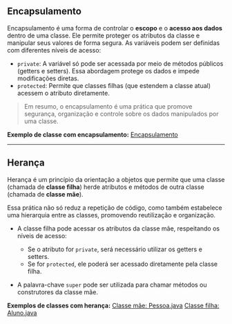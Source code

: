 ## Encapsulamento

Encapsulamento é uma forma de controlar o **escopo** e o **acesso aos dados** dentro de uma classe. Ele permite proteger os atributos da classe e manipular seus valores de forma segura. As variáveis podem ser definidas com diferentes níveis de acesso:

* `private`: A variável só pode ser acessada por meio de métodos públicos (getters e setters). Essa abordagem protege os dados e impede modificações diretas.
* `protected`: Permite que classes filhas (que estendem a classe atual) acessem o atributo diretamente.

> Em resumo, o encapsulamento é uma prática que promove segurança, organização e controle sobre os dados manipulados por uma classe.

**Exemplo de classe com encapsulamento:**
[Encapsulamento](../studyJava/src/main/java/com/marcos/study/POO/encapsulamento/Banco.java)

---

## Herança

Herança é um princípio da orientação a objetos que permite que uma classe (chamada de **classe filha**) herde atributos e métodos de outra classe (chamada de **classe mãe**).

Essa prática não só reduz a repetição de código, como também estabelece uma hierarquia entre as classes, promovendo reutilização e organização.

* A classe filha pode acessar os atributos da classe mãe, respeitando os níveis de acesso:

  * Se o atributo for `private`, será necessário utilizar os getters e setters.
  * Se for `protected`, ele poderá ser acessado diretamente pela classe filha.
* A palavra-chave `super` pode ser utilizada para chamar métodos ou construtores da classe mãe.

**Exemplos de classes com herança:**
[Classe mãe: Pessoa.java](../studyJava/src/main/java/com/marcos/study/POO/heranca/Pessoa.java)
[Classe filha: Aluno.java](../studyJava/src/main/java/com/marcos/study/POO/heranca/Aluno.java)

